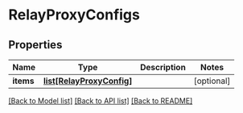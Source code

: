 # RelayProxyConfigs

## Properties
Name | Type | Description | Notes
------------ | ------------- | ------------- | -------------
**items** | [**list[RelayProxyConfig]**](RelayProxyConfig.md) |  | [optional] 

[[Back to Model list]](../README.md#documentation-for-models) [[Back to API list]](../README.md#documentation-for-api-endpoints) [[Back to README]](../README.md)


